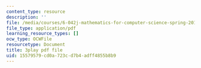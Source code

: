 ```yaml
---
content_type: resource
description: ''
file: /media/courses/6-042j-mathematics-for-computer-science-spring-2015/15579579cd0a723cd7b4adff4855b8b9_TIpnudrzvgg.pdf
file_type: application/pdf
learning_resource_types: []
ocw_type: OCWFile
resourcetype: Document
title: 3play pdf file
uid: 15579579-cd0a-723c-d7b4-adff4855b8b9
---
```

